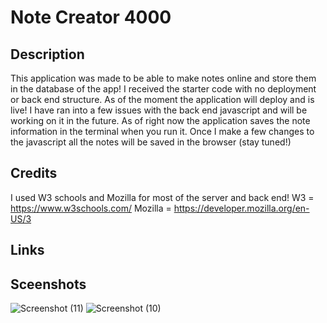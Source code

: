 # Note Creator 4000
## Description
This application was made to be able to make notes online and store them in the database of the app! I received the starter code with no deployment or back end structure. As of the moment the application will deploy and is live! I have ran into a few issues with the back end javascript and will be working on it in the future. As of right now the application saves the note information in the terminal when you run it. Once I make a few changes to the javascript all the notes will be saved in the browser (stay tuned!)

## Credits
I used W3 schools and Mozilla for most of the server and back end!
W3 = https://www.w3schools.com/
Mozilla = https://developer.mozilla.org/en-US/3

## Links

## Sceenshots
![Screenshot (11)](https://github.com/user-attachments/assets/2319ca41-9a01-4267-9e94-b5c01956a4e5)
![Screenshot (10)](https://github.com/user-attachments/assets/46fb46c5-6e1d-4bb5-b051-ba48de7059bb)
